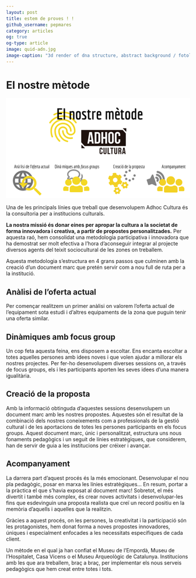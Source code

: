 ```yaml
---
layout: post
title: estem de proves ! !
github_username: pepmares
category: articles
og: true
og-type: article
image: quid-adn.jpg
image-caption: "3d render of dna structure, abstract background / fotolia"
---
```



# El nostre mètode


![](assets/images/Adhoc_el_nostre_metode.png)

Una de les principals línies que treball que desenvolupem Adhoc Cultura és la consultoria per a institucions culturals. 

**La nostra missió és donar eines per apropar la cultura a la societat de forma innovadora i creativa, a partir de propostes personalitzades.**
Per aquesta raó, hem consolidat una metodologia participativa i innovadora que ha demostrat ser molt efectiva a l’hora d’aconseguir integrar al projecte diversos agents del teixit sociocultural de les zones on treballem.

Aquesta metodologia s’estructura en 4 grans passos que culminen amb la creació d’un document marc que pretén servir com a nou full de ruta per a la institució.

## Anàlisi de l’oferta actual
Per començar realitzem un primer anàlisi on valorem l’oferta actual de l’equipament sota estudi i d’altres equipaments de la zona que puguin tenir una oferta similar.  

## Dinàmiques amb focus group
Un cop feta aquesta feina, ens disposem a escoltar. Ens encanta escoltar a totes aquelles persones amb idees noves i que volen ajudar a millorar els nostres projectes.
Per fer-ho desenvolupem diverses sessions on, a través de focus groups, els i les participants aporten les seves idees d’una manera igualitària.

## Creació de la proposta
Amb la informació obtinguda d’aquestes sessions desenvolupem un document marc amb les nostres propostes. Aquestes són el resultat de la combinació dels nostres coneixements com a professionals de la gestió cultural i de les aportacions de totes les persones participants en els focus groups.
Aquest document marc, únic i personalitzat, estructura uns nous fonaments pedagògics i un seguit de línies estratègiques, que considerem, han de servir de guia a les institucions per créixer i avançar.

## Acompanyament 
La darrera part d’aquest procés és la més emocionant. Desenvolupar el nou pla pedagògic, posar en marxa les línies estratègiques... En resum, portar a la pràctica el que s’havia exposat al document marc!
Sobretot, el més divertit i també més complex, és crear noves activitats i desenvolupar-les fins que esdevinguin una proposta realista que creï un record positiu en la memòria d’aquells i aquelles que la realitzin.


Gràcies a aquest procés, on les persones, la creativitat i la participació són les protagonistes, hem donat forma a noves propostes innovadores, úniques i especialment enfocades a les necessitats específiques de cada client. 

Un mètode en el qual ja han confiat el Museu de l’Empordà, Museu de l’Hospitalet, Casa Vicens o el Museu Arqueològic de Catalunya. 
Institucions amb les que ara treballem, braç a braç, per implementar els nous serveis pedagògics que hem creat entre totes i tots. 
